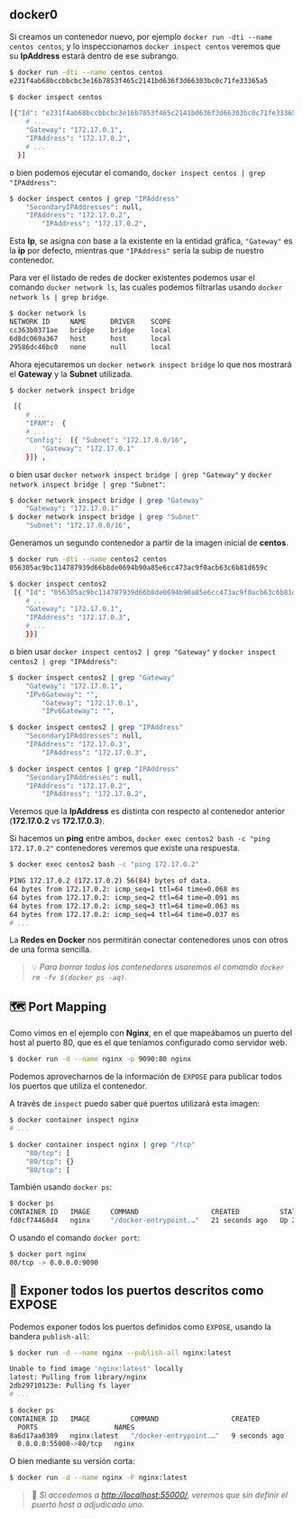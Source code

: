 ## docker0

Si creamos un contenedor nuevo, por ejemplo `docker run -dti --name centos centos`, y lo inspeccionamos `docker inspect centos` veremos que su **IpAddress** estará dentro de ese subrango.

```bash
$ docker run -dti --name centos centos
e231f4ab68bccbbcbc3e16b7853f465c2141bd636f3d66303bc0c71fe33365a5
```

```bash
$ docker inspect centos

[{"Id": "e231f4ab68bccbbcbc3e16b7853f465c2141bd636f3d66303bc0c71fe33365a5",
    # ...
    "Gateway": "172.17.0.1",
    "IPAddress": "172.17.0.2",
    # ...
  }]
```

o bien podemos ejecutar el comando, `docker inspect centos | grep "IPAddress"`:

```bash
$ docker inspect centos | grep "IPAddress"
    "SecondaryIPAddresses": null,
    "IPAddress": "172.17.0.2",
        "IPAddress": "172.17.0.2",
```

Esta **Ip**, se asigna con base a la existente en la entidad gráfica, `"Gateway"` es la **ip** por defecto, mientras que `"IPAddress"` sería la subip de nuestro contenedor.

Para ver el listado de redes de docker existentes podemos usar el comando `docker network ls`, las cuales podemos filtrarlas usando `docker network ls | grep bridge`.

```bash
$ docker network ls
NETWORK ID     NAME      DRIVER    SCOPE
cc363b0371ae   bridge    bridge    local
6d8dc069a367   host      host      local
29586dc46bc0   none      null      local
```

Ahora ejecutaremos un `docker network inspect bridge` lo que nos mostrará el **Gateway** y la **Subnet** utilizada.

```bash
$ docker network inspect bridge

 [{ 
    # ...
    "IPAM":  { 
    # ...
    "Config":  [{ "Subnet": "172.17.0.0/16",
        "Gateway": "172.17.0.1"
    }]} ,
```

o bien usar `docker network inspect bridge | grep "Gateway"` y `docker network inspect bridge | grep "Subnet"`:

```bash
$ docker network inspect bridge | grep "Gateway"
    "Gateway": "172.17.0.1"
$ docker network inspect bridge | grep "Subnet"
    "Subnet": "172.17.0.0/16",
```

Generamos un segundo contenedor a partir de la imagen inicial de **centos**.

```bash
$ docker run -dti --name centos2 centos
056305ac9bc114787939d66b8de0694b90a85e6cc473ac9f0acb63c6b81d659c
```

```bash
$ docker inspect centos2
 [{ "Id": "056305ac9bc114787939d66b8de0694b90a85e6cc473ac9f0acb63c6b81d659c",
    # ...
    "Gateway": "172.17.0.1",
    "IPAddress": "172.17.0.3",
    # ...
    }}] 
```

o bien usar `docker inspect centos2 | grep "Gateway"` y `docker inspect centos2 | grep "IPAddress"`:

```bash
$ docker inspect centos2 | grep "Gateway"
    "Gateway": "172.17.0.1",
    "IPv6Gateway": "",
        "Gateway": "172.17.0.1",
        "IPv6Gateway": "",

$ docker inspect centos2 | grep "IPAddress"
    "SecondaryIPAddresses": null,
    "IPAddress": "172.17.0.3",
        "IPAddress": "172.17.0.3",

$ docker inspect centos | grep "IPAddress"
    "SecondaryIPAddresses": null,
    "IPAddress": "172.17.0.2",
        "IPAddress": "172.17.0.2",
```

Veremos que la **IpAddress** es distinta con respecto al contenedor anterior (**172.17.0.2** vs **172.17.0.3**).

Si hacemos un **ping** entre ambos, `docker exec centos2 bash -c "ping 172.17.0.2"` contenedores veremos que existe una respuesta.

```bash
$ docker exec centos2 bash -c "ping 172.17.0.2"

PING 172.17.0.2 (172.17.0.2) 56(84) bytes of data.
64 bytes from 172.17.0.2: icmp_seq=1 ttl=64 time=0.068 ms
64 bytes from 172.17.0.2: icmp_seq=2 ttl=64 time=0.091 ms
64 bytes from 172.17.0.2: icmp_seq=3 ttl=64 time=0.063 ms
64 bytes from 172.17.0.2: icmp_seq=4 ttl=64 time=0.037 ms
# ...
```

La **Redes en Docker** nos permitirán conectar contenedores unos con otros de una forma sencilla. 

> 💡 _Para borrar todos los contenedores usaremos el comando `docker rm -fv $(docker ps -aq)`._

## 🗺️ Port Mapping

Como vimos en el ejemplo con **Nginx**, en el que mapeábamos un puerto del host al puerto 80, que es el que teníamos configurado como servidor web.

```bash
$ docker run -d --name nginx -p 9090:80 nginx
```

Podemos aprovecharnos de la información de `EXPOSE` para publicar todos los puertos que utiliza el contenedor.

A través de `inspect` puedo saber qué puertos utilizará esta imagen:

```bash
$ docker container inspect nginx
# ...

$ docker container inspect nginx | grep "/tcp"
    "80/tcp": [
    "80/tcp": {}
    "80/tcp": [
```

También usando `docker ps`:

```bash
$ docker ps
CONTAINER ID   IMAGE     COMMAND                  CREATED          STATUS          PORTS                  NAMES
fd8cf74468d4   nginx     "/docker-entrypoint.…"   21 seconds ago   Up 20 seconds   0.0.0.0:9090->80/tcp   nginx
```

O usando el comando `docker port`:

```bash
$ docker port nginx
80/tcp -> 0.0.0.0:9090
```

## 🤯 Exponer todos los puertos descritos como EXPOSE

Podemos exponer todos los puertos definidos como `EXPOSE`, usando la bandera `publish-all`:

```bash
$ docker run -d --name nginx --publish-all nginx:latest

Unable to find image 'nginx:latest' locally
latest: Pulling from library/nginx
2db29710123e: Pulling fs layer
# ...

$ docker ps
CONTAINER ID   IMAGE          COMMAND                  CREATED         STATUS       
  PORTS                   NAMES
8a6d17aa0309   nginx:latest   "/docker-entrypoint.…"   9 seconds ago   Up 9 seconds 
  0.0.0.0:55000->80/tcp   nginx
```

O bien mediante su versión corta:

```bash
$ docker run -d --name nginx -P nginx:latest
```

> 🏃 _Si accedemos a [http://localhost:55000/](http://localhost:55000/), veremos que sin definir el puerto host a adjudicado uno._
